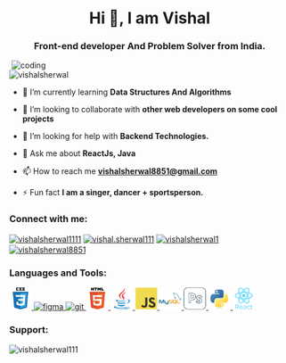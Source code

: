 <h1 align="center">Hi 👋, I am Vishal</h1>
<h3 align="center">Front-end developer And Problem Solver from India.</h3>

<img align="right" alt="coding" width="500" src="https://media3.giphy.com/media/v1.Y2lkPTc5MGI3NjExZ2toYXlhM2twaXc3enVqNzhzNXYzaWNlYmtxZTFndWE2a2IyM2swMyZlcD12MV9pbnRlcm5hbF9naWZfYnlfaWQmY3Q9Zw/qgQUggAC3Pfv687qPC/giphy.gif">

<p align="left"> <img src="https://komarev.com/ghpvc/?username=vishalsherwal&label=Profile%20views&color=0e75b6&style=flat" alt="vishalsherwal" /> </p>

- 🌱 I’m currently learning **Data Structures And Algorithms**

- 👯 I’m looking to collaborate with **other web developers on some cool projects**

- 🤝 I’m looking for help with **Backend Technologies.**

- 💬 Ask me about **ReactJs, Java**

- 📫 How to reach me **vishalsherwal8851@gmail.com**

- ⚡ Fun fact **I am a singer, dancer + sportsperson.**

<h3 align="left">Connect with me:</h3>
<p align="left">
<a href="https://linkedin.com/in/vishalsherwal1111" target="blank"><img align="center" src="https://raw.githubusercontent.com/rahuldkjain/github-profile-readme-generator/master/src/images/icons/Social/linked-in-alt.svg" alt="vishalsherwal1111" height="30" width="40" /></a>
<a href="https://instagram.com/vishal.sherwal111" target="blank"><img align="center" src="https://raw.githubusercontent.com/rahuldkjain/github-profile-readme-generator/master/src/images/icons/Social/instagram.svg" alt="vishal.sherwal111" height="30" width="40" /></a>
<a href="https://www.codechef.com/users/vishalsherwal1" target="blank"><img align="center" src="https://cdn.jsdelivr.net/npm/simple-icons@3.1.0/icons/codechef.svg" alt="vishalsherwal1" height="30" width="40" /></a>
<a href="https://www.leetcode.com/vishalsherwal8851" target="blank"><img align="center" src="https://raw.githubusercontent.com/rahuldkjain/github-profile-readme-generator/master/src/images/icons/Social/leet-code.svg" alt="vishalsherwal8851" height="30" width="40" /></a>
</p>

<h3 align="left">Languages and Tools:</h3>
<p align="left"> <a href="https://www.w3schools.com/css/" target="_blank" rel="noreferrer"> <img src="https://raw.githubusercontent.com/devicons/devicon/master/icons/css3/css3-original-wordmark.svg" alt="css3" width="40" height="40"/> </a> <a href="https://www.figma.com/" target="_blank" rel="noreferrer"> <img src="https://www.vectorlogo.zone/logos/figma/figma-icon.svg" alt="figma" width="40" height="40"/> </a> <a href="https://git-scm.com/" target="_blank" rel="noreferrer"> <img src="https://www.vectorlogo.zone/logos/git-scm/git-scm-icon.svg" alt="git" width="40" height="40"/> </a> <a href="https://www.w3.org/html/" target="_blank" rel="noreferrer"> <img src="https://raw.githubusercontent.com/devicons/devicon/master/icons/html5/html5-original-wordmark.svg" alt="html5" width="40" height="40"/> </a> <a href="https://www.java.com" target="_blank" rel="noreferrer"> <img src="https://raw.githubusercontent.com/devicons/devicon/master/icons/java/java-original.svg" alt="java" width="40" height="40"/> </a> <a href="https://developer.mozilla.org/en-US/docs/Web/JavaScript" target="_blank" rel="noreferrer"> <img src="https://raw.githubusercontent.com/devicons/devicon/master/icons/javascript/javascript-original.svg" alt="javascript" width="40" height="40"/> </a> <a href="https://www.mysql.com/" target="_blank" rel="noreferrer"> <img src="https://raw.githubusercontent.com/devicons/devicon/master/icons/mysql/mysql-original-wordmark.svg" alt="mysql" width="40" height="40"/> </a> <a href="https://www.photoshop.com/en" target="_blank" rel="noreferrer"> <img src="https://raw.githubusercontent.com/devicons/devicon/master/icons/photoshop/photoshop-line.svg" alt="photoshop" width="40" height="40"/> </a> <a href="https://www.python.org" target="_blank" rel="noreferrer"> <img src="https://raw.githubusercontent.com/devicons/devicon/master/icons/python/python-original.svg" alt="python" width="40" height="40"/> </a> <a href="https://reactjs.org/" target="_blank" rel="noreferrer"> <img src="https://raw.githubusercontent.com/devicons/devicon/master/icons/react/react-original-wordmark.svg" alt="react" width="40" height="40"/> </a> </p>

<h3 align="left">Support:</h3>
<p><a href="https://www.buymeacoffee.com/vishalsherwal111"> <img align="left" src="https://cdn.buymeacoffee.com/buttons/v2/default-yellow.png" height="50" width="210" alt="vishalsherwal111" /></a></p><br><br>

